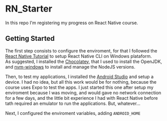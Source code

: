 # RN_Starter
In this repo I'm registering my progress on React Native course.<br/>

<h2>Getting Started</h2>
<p>
The first step consists to configure the enviroment, for that I followed the <a href="https://reactnative.dev/docs/environment-setup">React Native Tutorial</a> to setup React Native CLI on Windows plataform. <br/>
As suggested, I installed the <a href="https://chocolatey.org/install">Chocolatey</a>, that I used to install the OpenJDK, and <a href="https://github.com/coreybutler/nvm-windows">nvm-windows</a> to install and manage the NodeJS versions.<br/>

Then, to test my applications, I installed the <a href="https://developer.android.com/studio">Android Studio</a> and setup a device.
I had no idea, but all this work would be for nothing, because the course uses Expo to test the apps. I just started this one after setup my enviroment because I was moving, and would gave no network connection for a few days, and the little bit experience I had with React Native before tath required an emulator to run the applications. But, whatever...

Next, I configured the enviroment variables, adding <code>ANDROID_HOME</code>
</p>
